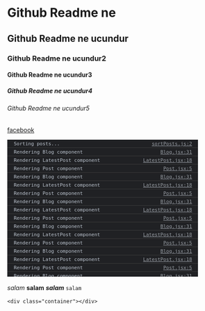 # Github Readme ne 

## Github Readme ne ucundur

### Github Readme ne ucundur2

#### Github Readme ne ucundur3

##### Github Readme ne ucundur4

###### Github Readme ne ucundur5

[facebook](https://www.facebook.com)

![sekil](usememo4.png)

*salam*  **salam** ***salam***
`salam` 

```
<div class="container"></div>
```
